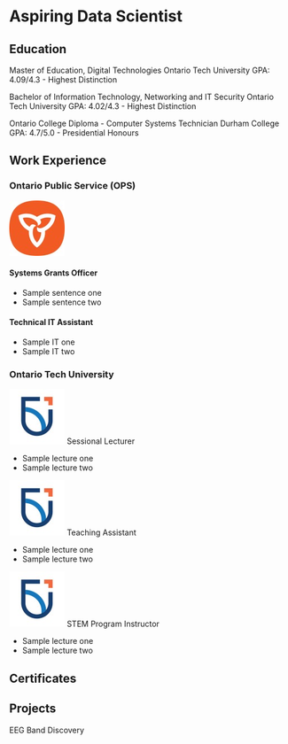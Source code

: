# Aspiring Data Scientist

## Education
Master of Education, Digital Technologies
Ontario Tech University
GPA: 4.09/4.3 - Highest Distinction

Bachelor of Information Technology, Networking and IT Security
Ontario Tech University
GPA: 4.02/4.3 - Highest Distinction

Ontario College Diploma - Computer Systems Technician
Durham College
GPA: 4.7/5.0 - Presidential Honours

## Work Experience

### Ontario Public Service (OPS)
![OPS Logo](/assets/ontario_public_service_leadership_logo.jpg)

#### Systems Grants Officer
- Sample sentence one
- Sample sentence two

#### Technical IT Assistant
- Sample IT one
- Sample IT two

### Ontario Tech University
![OTU Logo](/assets/uoit_logo.jpg)
Sessional Lecturer
- Sample lecture one
- Sample lecture two

![OTU Logo](/assets/uoit_logo.jpg)
Teaching Assistant
- Sample lecture one
- Sample lecture two

![OTU Logo](/assets/uoit_logo.jpg) STEM Program Instructor
- Sample lecture one
- Sample lecture two


## Certificates


## Projects
EEG Band Discovery
